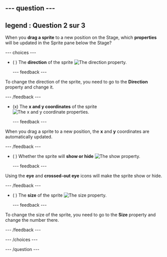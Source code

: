 --- question ---
---
legend : Question 2 sur 3
---

When you **drag a sprite** to a new position on the Stage, which **properties** will be updated in the Sprite pane below the Stage?

--- choices ---

- ( ) The **direction** of the sprite ![The direction property.](images/direction.png)

  --- feedback ---

To change the direction of the sprite, you need to go to the **Direction** property and change it.

  --- /feedback ---

- (x) The **x and y coordinates** of the sprite ![The x and y coordinate properties.](images/coordinates.png)

  --- feedback ---

When you drag a sprite to a new position, the **x** and **y** coordinates are automatically updated.

  --- /feedback ---

- ( ) Whether the sprite will **show or hide** ![The show property.](images/visibility.png)

  --- feedback ---

Using the **eye** and **crossed-out eye** icons will make the sprite show or hide.

  --- /feedback ---

- ( ) The **size** of the sprite ![The size property.](images/size.png)

  --- feedback ---

To change the size of the sprite, you need to go to the **Size** property and change the number there.

  --- /feedback ---

--- /choices ---

--- /question ---
